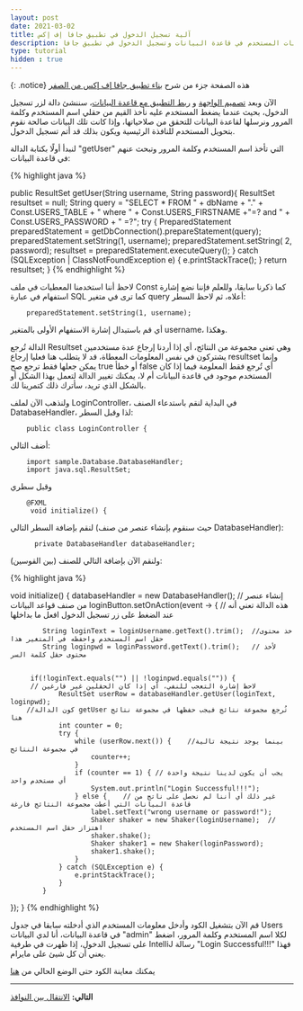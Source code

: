 ```yaml
---
layout: post
date: 2021-03-02
title: آلية تسجيل الدخول في تطبيق جافا إف إكس
description: شرح كيفية التأكد من بيانات المستخدم في قاعدة البيانات وتسجيل الدخول في تطبيق جافا FX
type: tutorial
hidden : true
---
```


{: .notice} 
هذه الصفحة جزء من شرح [بناء تطبيق جافا إف إكس من الصفر](/java-project-from-scratch)


الآن وبعد [تصميم الواجهة](/javafx-interface-design) و [ربط التطبيق مع قاعدة البيانات](/java-database-handler)، سننشئ دالة لزر تسجيل الدخول، بحيث عندما يضغط المستخدم عليه نأخذ القيم من حقلي اسم المستخدم وكلمة المرور ونرسلها لقاعدة البيانات للتحقق من صلاحياتها، وإذا كانت تلك البيانات صالحة نقوم بتحويل المستخدم للنافذة الرئيسية ويكون بذلك قد أتم تسجيل الدخول.

لنبدأ أولًا بكتابة الدالة "getUser" التي تأخذ اسم المستخدم وكلمة المرور وتبحث عنهم في قاعدة البيانات:


{% highlight java %}

public ResultSet getUser(String username, String password){
                ResultSet resultset = null;
               String query = "SELECT * FROM " + dbName + "." + Const.USERS_TABLE + " where " + Const.USERS_FIRSTNAME +"=? and " + Const.USERS_PASSWORD + " =?";
                try {
                    PreparedStatement preparedStatement = getDbConnection().prepareStatement(query);
                    preparedStatement.setString(1, username);
                    preparedStatement.setString( 2, password);
                    resultset = preparedStatement.executeQuery();
                } catch (SQLException | ClassNotFoundException e) {
                    e.printStackTrace();
                }
                return resultset;
            }
{% endhighlight %}

لاحظ أننا استخدمنا المعطيات في ملف Const كما ذكرنا سابقا، وللعلم فإننا نضع إشارة استفهام في عبارة SQL كما ترى في متغير query أعلاه، ثم لاحظ السطر:

        preparedStatement.setString(1, username);

أي قم باستبدال إشارة الاستفهام الأولى بالمتغير username، وهكذا.

الدالة تُرجع Resultset وهي تعني مجموعة من النتائج، أي إذا أردنا إرجاع عدة مستخدمين يشتركون في نفس المعلومات المعطاة، قد لا يتطلب هنا فعليا إرجاع resultset وإنما يمكن جعلها فقط ترجع صح true أو خطأ false أي تُرجع فقط المعلومة فيما إذا كان المستخدم موجود في قاعدة البيانات أم لا، يمكنك تغيير الدالة لتعمل بهذا الشكل أو بالشكل الذي تريد، سأترك ذلك كتمرينا لك.

ولنذهب الآن لملف LoginController، في البداية لنقم باستدعاء الصنف DatabaseHandler، لذا وقبل السطر:


        public class LoginController {

أضف التالي:

        import sample.Database.DatabaseHandler;
        import java.sql.ResultSet;


وقبل سطري

        @FXML
         void initialize() {

لنقم بإضافة السطر التالي (حيث سنقوم بإنشاء عنصر من صنف DatabaseHandler):

          private DatabaseHandler databaseHandler;



ولنقم الآن بإضافة التالي للصنف (بين القوسين):

{% highlight java %}

 void initialize() {
        databaseHandler = new DatabaseHandler();    // إنشاء عنصر من صنف قواعد البيانات
        loginButton.setOnAction(event -> {  // هذه الدالة تعني أنه عند الضغط على زر تسجيل الدخول افعل ما بداخلها

            String loginText = loginUsername.getText().trim();  //خذ محتوى حقل اسم المستخدم واحفظه في المتغير هذا
            String loginpwd = loginPassword.getText().trim();   // ﻷخذ محتوى حقل كلمة السر

   
         if(!loginText.equals("") || !loginpwd.equals("")) {       
         // لاحظ إشارة التعجب للنفي، أي إذا كان الحقلين غير فارغين
                ResultSet userRow = databaseHandler.getUser(loginText, loginpwd);
        //كون الدالة getUser تُرجع مجموعة نتائج فيجب حفظها في مجموعة نتائج هنا
                int counter = 0;
                try {
                    while (userRow.next()) {    //بينما يوجد نتيجة تالية في مجموعة النتائج
                        counter++;
                    }
                    if (counter == 1) { // يجب أن يكون لدينا نتيجة واحدة أي مستخدم واحد
                        System.out.println("Login Successful!!!");
                    } else {    // غير ذلك أي أننا لم نحصل على ناتج من قاعدة البيانات التي أعطت مجموعة النتائج فارغة
                        label.setText("wrong username or password!");
                        Shaker shaker = new Shaker(loginUsername);  //اهتزاز حقل اسم المستخدم 
                        shaker.shake();
                        Shaker shaker1 = new Shaker(loginPassword);
                        shaker1.shake();
                    }
                } catch (SQLException e) {
                    e.printStackTrace();
                }
            }
});
    }
{% endhighlight %}


قم الآن بتشغيل الكود وأدخل معلومات المستخدم الذي أدخلته سابقا في جدول Users في قاعدة البيانات، أنا لدي البيانات "admin" لكلا اسم المستخدم وكلمة المرور، اضغط على تسجيل الدخول، إذا ظهرت في طرفية IntelliJ رسالة "Login Successful!!!" فهذا يعني أن كل شيئ على مايرام.

يمكنك معاينة الكود حتى الوضع الحالي من [هنا](https://github.com/Mulham/Java-Project/tree/login)

*****

**التالي:** [الانتقال بين النوافذ](/javafx-scene-changer)



